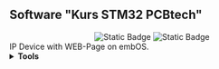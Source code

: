 <h2>Software "Kurs STM32 PCBtech"</h2>

<div id="badges" align="center">
    <img alt="Static Badge" src="https://img.shields.io/badge/Lesson%20-11%20-violet">
    <img alt="Static Badge" src="https://img.shields.io/badge/CPU%20-STM32F407VET6%20-blue">
</div>		
IP Device with WEB-Page on embOS.
<details><summary><b>Tools</b></summary>
<div>IDE: Segger Embedded Studio</div>
<div>Programmer: JLINK</div>
</details>

</details>